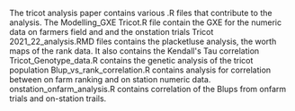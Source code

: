 The tricot analysis paper contains various .R files that contribute to the analysis.
The Modelling_GXE Tricot.R file contain the GXE for the numeric data on farmers field and and the onstation trials
Tricot 2021_22_analysis.RMD files contains the placketluse analysis, the worth maps of the rank data. It also contains the Kendall's Tau correlation
Tricot_Genotype_data.R contains the genetic analysis of the tricot population
Blup_vs_rank_correlation.R contains analysis for correlation between on farm ranking and on station numeric data.
onstation_onfarm_analysis.R contains correlation of the Blups from onfarm trials and on-station trails.
